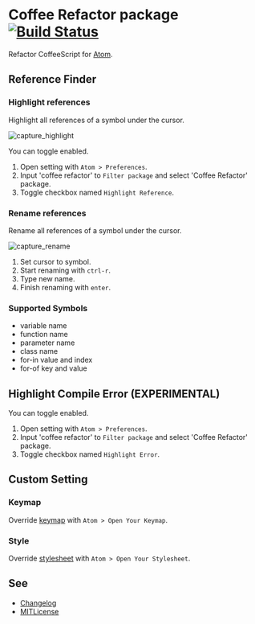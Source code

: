 # Coffee Refactor package [![Build Status](https://travis-ci.org/minodisk/coffee-refactor.svg?branch=master)](https://travis-ci.org/minodisk/coffee-refactor)

Refactor CoffeeScript for [Atom](https://atom.io/).

## Reference Finder

### Highlight references

Highlight all references of a symbol under the cursor.

![capture_highlight](https://cloud.githubusercontent.com/assets/514164/2870666/5a3aafbe-d2d6-11e3-959f-14957255a980.gif)

You can toggle enabled.
1. Open setting with `Atom > Preferences`.
2. Input 'coffee refactor' to `Filter package` and select 'Coffee Refactor' package.
3. Toggle checkbox named `Highlight Reference`.

### Rename references

Rename all references of a symbol under the cursor.

![capture_rename](https://cloud.githubusercontent.com/assets/514164/2870667/63182d8c-d2d6-11e3-854b-8c196becfd60.gif)

1. Set cursor to symbol.
2. Start renaming with `ctrl-r`.
3. Type new name.
4. Finish renaming with `enter`.

### Supported Symbols

* variable name
* function name
* parameter name
* class name
* for-in value and index
* for-of key and value

## Highlight Compile Error (EXPERIMENTAL)

You can toggle enabled.
1. Open setting with `Atom > Preferences`.
2. Input 'coffee refactor' to `Filter package` and select 'Coffee Refactor' package.
3. Toggle checkbox named `Highlight Error`.

## Custom Setting

### Keymap

Override [keymap](kaymaps/coffee-refactor.cson) with `Atom > Open Your Keymap`.

### Style

Override [stylesheet](stylesheets/coffee-refactor.less) with `Atom > Open Your Stylesheet`.

## See

* [Changelog](CHANGELOG.md)
* [MITLicense](LICENSE.md)
